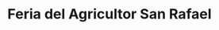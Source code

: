 ---
title: "Feria del Agricultor San Rafael"
url: /san-rafael/feria-del-agricultor-san-rafael/
shop: supermercado
---